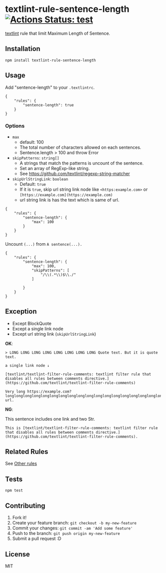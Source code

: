 # textlint-rule-sentence-length [![Actions Status: test](https://github.com/textlint-rule/textlint-rule-sentence-length/workflows/test/badge.svg)](https://github.com/textlint-rule/textlint-rule-sentence-length/actions?query=workflow%3A"test")

[textlint](https://github.com/textlint/textlint "textlint") rule that limit Maximum Length of Sentence.

## Installation

    npm install textlint-rule-sentence-length

## Usage

Add "sentence-length" to your `.textlintrc`.

```
{
    "rules": {
        "sentence-length": true
    }
}
```


### Options

- `max`
    - default: 100
    - The total number of characters allowed on each sentences.
    - Sentence.length > 100 and throw Error
- `skipPatterns`: `string[]`
    - A strings that match the patterns is uncount of the sentence.
    - Set an array of RegExp-like string.
    - See https://github.com/textlint/regexp-string-matcher
- `skipUrlStringLink`: `boolean`
    - Default: `true`
    - If it is `true`, skip url string link node like `<https:example.com>` or `[https://example.com](https://example.com)`
    - url string link is has the text which is same of url.

```
{
    "rules": {
        "sentence-length": {
            "max": 100
        }
    }
}
```

Uncount `(...)` from `A sentence(...).`

```
{
    "rules": {
        "sentence-length": {
            "max": 100,
            "skipPatterns": [
                "/\\(.*\\)$\\./"
            ]

        }
    }
}
```

## Exception

- Except BlockQuote
- Except a single link node
- Except url string link (`skipUrlStringLink`)

**OK**:

```
> LONG LONG LONG LONG LONG LONG LONG LONG Quote text. But it is quote text.

a single link node ↓

[textlint/textlint-filter-rule-comments: textlint filter rule that disables all rules between comments directive.](https://github.com/textlint/textlint-filter-rule-comments)

Very long https://example.com?longlonglonglonglonglonglonglonglonglonglonglonglonglonglonglonglonglonglonglonglonglonglonglonglonglonglonglonglonglonglonglong url.

```

**NG**:

This sentence includes one link and two Str.

```
This is [textlint/textlint-filter-rule-comments: textlint filter rule that disables all rules between comments directive.](https://github.com/textlint/textlint-filter-rule-comments).
```


## Related Rules

See [Other rules](https://github.com/textlint/textlint/wiki/Collection-of-textlint-rule)

## Tests

    npm test

## Contributing

1. Fork it!
2. Create your feature branch: `git checkout -b my-new-feature`
3. Commit your changes: `git commit -am 'Add some feature'`
4. Push to the branch: `git push origin my-new-feature`
5. Submit a pull request :D

## License

MIT
